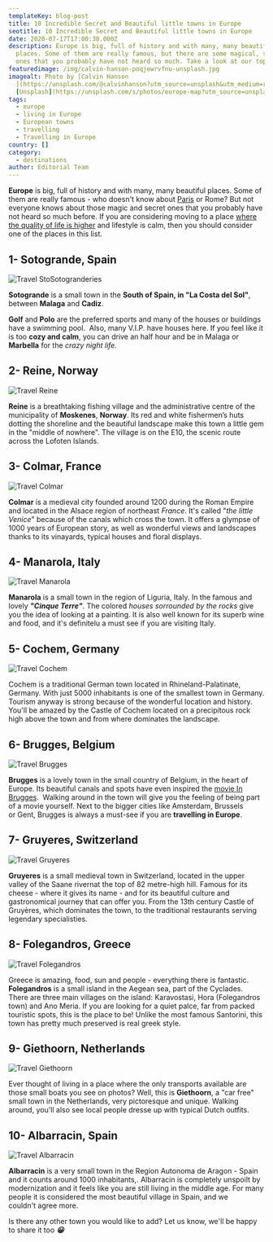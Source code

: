 ```yaml
---
templateKey: blog-post
title: 10 Incredible Secret and Beautiful little towns in Europe
seotitle: 10 Incredible Secret and Beautiful little towns in Europe
date: 2020-07-17T17:00:38.000Z
description: Europe is big, full of history and with many, many beautiful
  places. Some of them are really famous, but there are some magical, secret
  ones that you probably have not heard so much. Take a look at our top 10!
featuredimage: /img/calvin-hanson-poqjewrvfnu-unsplash.jpg
imagealt: Photo by [Calvin Hanson
  ](https://unsplash.com/@calvinhanson?utm_source=unsplash&utm_medium=referral&utm_content=creditCopyText)on
  [Unsplash](https://unsplash.com/s/photos/europe-map?utm_source=unsplash&utm_medium=referral&utm_content=creditCopyText)
tags:
  - europe
  - living in Europe
  - European towns
  - travelling
  - Travelling in Europe
country: []
category:
  - destinations
author: Editorial Team
---
```

**Europe** is big, full of history and with many, many beautiful places. Some of them are really famous - who doesn't know about [Paris](https://www.thexpatmagazine.com/blog/2019-10-18-living-in-paris-what-is-it-about/) or Rome? But not everyone knows about those magic and secret ones that you probably have not heard so much before. If you are considering moving to a place [where the quality of life is higher](https://www.thexpatmagazine.com/blog/2017-09-11-best-country-world-quality-life/) and lifestyle is calm, then you should consider one of the places in this list.

## 1- Sotogrande, Spain

![Travel StoSotogranderies](/img/uploads/2014/11/3877048267_c722e5d083_o.jpg)

**Sotogrande** is a small town in the **South of Spain, in "La Costa del Sol"**, between **Malaga** and **Cadiz**.

**Golf** and **Polo** are the preferred sports and many of the houses or buildings have a swimming pool.  Also, many V.I.P. have houses here. If you feel like it is too **cozy and calm**, you can drive an half hour and be in Malaga or **Marbella** for the *crazy night life.*

## 2- Reine, Norway

![Travel Reine](/img/uploads/2014/11/14418752586_da44015878_k.jpg)

**Reine** is a breathtaking fishing village and the administrative centre of the municipality of **Moskenes**, **Norway**. Its red and white fishermen’s huts dotting the shoreline and the beautiful landscape make this town a little gem in the "middle of nowhere". The village is on the E10, the scenic route across the Lofoten Islands.

## 3- Colmar, France

![Travel Colmar](/img/uploads/2014/11/10117321495_0617f7380c_k.jpg)

**Colmar** is a medieval city founded around 1200 during the Roman Empire and located in the Alsace region of northeast *France*. It's called "*the little Venice*" because of the canals which cross the town. It offers a glympse of 1000 years of European story, as well as wonderful views and landscapes thanks to its vinayards, typical houses and floral displays.   

## 4- Manarola, Italy

![Travel Manarola](/img/uploads/2014/11/manarola-italy.jpg)

**Manarola** is a small town in the region of Liguria, Italy. In the famous and lovely ***"Cinque Terre"***. The colored *houses sorrounded by the rocks* give you the idea of looking at a painting. It is also well known for its superb wine and food, and it's definitelu a must see if you are visiting Italy. 

## 5- Cochem, Germany

![Travel Cochem](/img/uploads/2014/11/cochem-germany.jpg)

Cochem is a traditional German town located in Rhineland-Palatinate, Germany. With just 5000 inhabitants is one of the smallest town in Germany. Tourism anyway is strong because of the wonderful location and history. You'll be amazed by the Castle of Cochem located on a precipitous rock high above the town and from where dominates the landscape.  

## 6- Brugges, Belgium

![Travel Brugges](/img/uploads/2014/11/burgges-belgium.jpg)

**Brugges** is a lovely town in the small country of Belgium, in the heart of Europe. Its beautiful canals and spots have even inspired the [movie In Brugges](https://www.imdb.com/title/tt0780536/).  Walking around in the town will give you the feeling of being part of a movie yourself. Next to the bigger cities like Amsterdam, Brussels or Gent, Brugges is always a must-see if you are **travelling in Europe**.

## 7- Gruyeres, Switzerland

![Travel Gruyeres](/img/uploads/2014/11/Gruyeres.jpg)

**Gruyeres** is a small medieval town in Switzerland, located in the upper valley of the Saane rivernat the top of 82 metre-high hill. Famous for its cheese - where it gives its name - and for its beautiful culture and gastronomical journey that can offer you. From the 13th century Castle of Gruyères, which dominates the town, to the traditional restaurants serving legendary specialisties. 

## 8- Folegandros, Greece

![Travel Folegandros](/img/uploads/2014/11/folegrandos.jpg)

Greece is amazing, food, sun and people - everything there is fantastic. **Folegandros** is a small island in the Aegean sea, part of the Cyclades. There are three main villages on the island: Karavostasi, Hora (Folegandros town) and Ano Meria. If you are looking for a quiet palce, far from packed touristic spots, this is the place to be! Unlike the most famous Santorini, this town has pretty much preserved is real greek style. 

## 9- Giethoorn, Netherlands

![Travel Giethoorn](/img/img_7291.jpg)

Ever thought of living in a place where the only transports available are those small boats you see on photos? Well, this is **Giethoorn**, a "car free" small town in the Netherlands, very pictoresque and unique. Walking around, you'll also see local people dresse up with typical Dutch outfits. 

## 10- Albarracin, Spain

![Travel Albarracin](/img/uploads/2014/11/3556646432_aa0df4fb8f_b.jpg)

**Albarracin** is a very small town in the Region Autonoma de Aragon - Spain and it counts around 1000 inhabitants,. Albarracin is completely unspoilt by modernization and it feels like you are still living in the middle age. For many people it is considered the most beautiful village in Spain, and we couldn't agree more.

Is there any other town you would like to add? Let us know, we'll be happy to share it too ***😀***